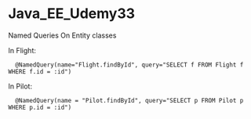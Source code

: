 # Java_EE_Udemy33
Named Queries On Entity classes

In Flight: 

      @NamedQuery(name="Flight.findById", query="SELECT f FROM Flight f WHERE f.id = :id") 
      
In Pilot:

      @NamedQuery(name = "Pilot.findById", query="SELECT p FROM Pilot p WHERE p.id = :id")


